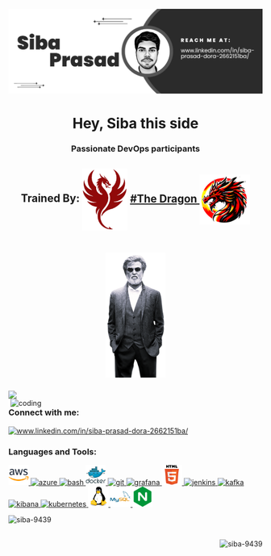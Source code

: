 ![logo](https://github.com/siba-9439/siba-9439/blob/main/Screenshot%202024-10-23%20150354.png)
<h1 align="center">Hey, Siba this side</h1>
<h3 align="center">Passionate DevOps participants</h3>
<h2 align="center">
    Trained By: 
    <img align="center" src="https://github.com/siba-9439/siba-9439/blob/main/imageedit_6_8068394322-3.png" width="90" />
    <a href="https://github.com/RajinikanthVadla" target="_blank">#The Dragon
        <img align="center" src="https://github.com/siba-9439/siba-9439/blob/main/output-onlinepngtools-2.png" width="100" />
        <h2 align="center">
            <img align="center" src="https://github.com/siba-9439/siba-9439/blob/main/rajinikanth-smoky-formal-suit-glpgtj4m1ewzgwnb__1_-removebg-2.png" width="120" />
        </h2>
    </a>
</h2>

<div aling="center">
    <p>
      <img align="left" src="https://cdn.prod.website-files.com/60898d847e50af179614f3d5/6535119a6047abfdf87d662e_Hero%20Animation%20-%20Connect-Product.gif" />
    </p>
  </div>

<p><img align="right" alt="coding" width="500" src="https://liveimages.algoworks.com/new-algoworks/wp-content/uploads/2022/12/20123152/devops-cloud-computing.gif"></p>

<h3 align="left">Connect with me:</h3>
<p align="left">
<a href="https://linkedin.com/in/www.linkedin.com/in/siba-prasad-dora-2662151ba/" target="blank"><img align="center" src="https://raw.githubusercontent.com/rahuldkjain/github-profile-readme-generator/master/src/images/icons/Social/linked-in-alt.svg" alt="www.linkedin.com/in/siba-prasad-dora-2662151ba/" height="30" width="40" /></a>
</p>

<h3 align="left">Languages and Tools:</h3>
<p align="left"> <a href="https://aws.amazon.com" target="_blank" rel="noreferrer"> <img src="https://raw.githubusercontent.com/devicons/devicon/master/icons/amazonwebservices/amazonwebservices-original-wordmark.svg" alt="aws" width="40" height="40"/> </a> <a href="https://azure.microsoft.com/en-in/" target="_blank" rel="noreferrer"> <img src="https://www.vectorlogo.zone/logos/microsoft_azure/microsoft_azure-icon.svg" alt="azure" width="40" height="40"/> </a> <a href="https://www.gnu.org/software/bash/" target="_blank" rel="noreferrer"> <img src="https://www.vectorlogo.zone/logos/gnu_bash/gnu_bash-icon.svg" alt="bash" width="40" height="40"/> </a> <a href="https://www.docker.com/" target="_blank" rel="noreferrer"> <img src="https://raw.githubusercontent.com/devicons/devicon/master/icons/docker/docker-original-wordmark.svg" alt="docker" width="40" height="40"/> </a> <a href="https://git-scm.com/" target="_blank" rel="noreferrer"> <img src="https://www.vectorlogo.zone/logos/git-scm/git-scm-icon.svg" alt="git" width="40" height="40"/> </a> <a href="https://grafana.com" target="_blank" rel="noreferrer"> <img src="https://www.vectorlogo.zone/logos/grafana/grafana-icon.svg" alt="grafana" width="40" height="40"/> </a> <a href="https://www.w3.org/html/" target="_blank" rel="noreferrer"> <img src="https://raw.githubusercontent.com/devicons/devicon/master/icons/html5/html5-original-wordmark.svg" alt="html5" width="40" height="40"/> </a> <a href="https://www.jenkins.io" target="_blank" rel="noreferrer"> <img src="https://www.vectorlogo.zone/logos/jenkins/jenkins-icon.svg" alt="jenkins" width="40" height="40"/> </a> <a href="https://kafka.apache.org/" target="_blank" rel="noreferrer"> <img src="https://www.vectorlogo.zone/logos/apache_kafka/apache_kafka-icon.svg" alt="kafka" width="40" height="40"/> </a> <a href="https://www.elastic.co/kibana" target="_blank" rel="noreferrer"> <img src="https://www.vectorlogo.zone/logos/elasticco_kibana/elasticco_kibana-icon.svg" alt="kibana" width="40" height="40"/> </a> <a href="https://kubernetes.io" target="_blank" rel="noreferrer"> <img src="https://www.vectorlogo.zone/logos/kubernetes/kubernetes-icon.svg" alt="kubernetes" width="40" height="40"/> </a> <a href="https://www.linux.org/" target="_blank" rel="noreferrer"> <img src="https://raw.githubusercontent.com/devicons/devicon/master/icons/linux/linux-original.svg" alt="linux" width="40" height="40"/> </a> <a href="https://www.mysql.com/" target="_blank" rel="noreferrer"> <img src="https://raw.githubusercontent.com/devicons/devicon/master/icons/mysql/mysql-original-wordmark.svg" alt="mysql" width="40" height="40"/> </a> <a href="https://www.nginx.com" target="_blank" rel="noreferrer"> <img src="https://raw.githubusercontent.com/devicons/devicon/master/icons/nginx/nginx-original.svg" alt="nginx" width="40" height="40"/> </a> </p>

<body>
  <div>
    <p>
      <img align="left" src="https://github-readme-stats.vercel.app/api/top-langs?username=siba-9439&show_icons=true&locale=en&layout=compact" alt="siba-9439" />
    </p>
  </div>

<br></br>
</body>

<p><img align="right" src="https://github-readme-streak-stats.herokuapp.com/?user=siba-9439&" alt="siba-9439" /></p>
